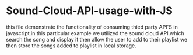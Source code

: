 # Sound-Cloud-API-usage-with-JS
this file demonstrate the functionality of consuming thied party API'S in javascript.in this particular example we utilized the sound cloud API.which search the 
song and display it then allow the user to add to their playlist we then store the songs added to playlist in local storage.
